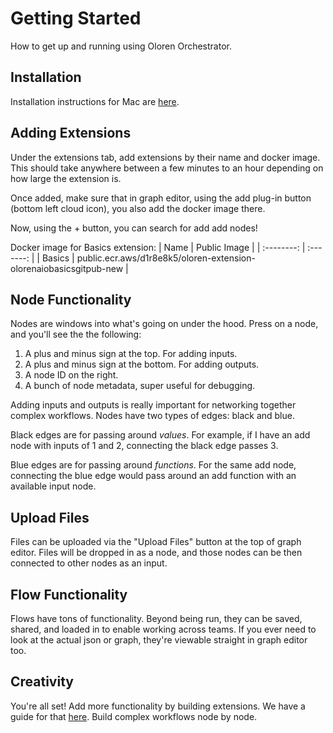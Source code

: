 # Getting Started 

How to get up and running using Oloren Orchestrator.

## Installation

Installation instructions for Mac are [here](https://oloren-ai.notion.site/Orchestrator-Mac-OS-Install-Guide-a42271e138e24e6f855ece0ec3647067). 

## Adding Extensions

Under the extensions tab, add extensions by their name and docker image. This should take anywhere between a few minutes to an hour depending on how large the extension is.

Once added, make sure that in graph editor, using the add plug-in button (bottom left cloud icon), you also add the docker image there. 

Now, using the + button, you can search for add add nodes! 

Docker image for Basics extension:
| Name    | Public Image |
| :--------: | :-------: |
| Basics  | public.ecr.aws/d1r8e8k5/oloren-extension-olorenaiobasicsgitpub-new    |

## Node Functionality

Nodes are windows into what's going on under the hood. Press on a node, and you'll see the the following: 
1. A plus and minus sign at the top. For adding inputs. 
2. A plus and minus sign at the bottom. For adding outputs. 
3. A node ID on the right. 
4. A bunch of node metadata, super useful for debugging. 

Adding inputs and outputs is really important for networking together complex workflows. Nodes have two types of edges: black and blue.

Black edges are for passing around *values*. For example, if I have an add node with inputs of 1 and 2, connecting the black edge passes 3. 

Blue edges are for passing around *functions*. For the same add node, connecting the blue edge would pass around an add function with an available input node.


## Upload Files

Files can be uploaded via the "Upload Files" button at the top of graph editor. Files will be dropped in as a node, and those nodes can be then connected to other nodes as an input.

## Flow Functionality

Flows have tons of functionality. Beyond being run, they can be saved, shared, and loaded in to enable working across teams. If you ever need to look at the actual json or graph, they're viewable straight in graph editor too.

## Creativity

You're all set! Add more functionality by building extensions. We have a guide for that [here](https://oloren-ai.github.io/python-extension-lib/index.html).  Build complex workflows node by node. 